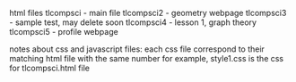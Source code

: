 html files
tlcompsci - main file
tlcompsci2 - geometry webpage
tlcompsci3 - sample test, may delete soon
tlcompsci4 - lesson 1, graph theory
tlcompsci5 - profile webpage

notes about css and javascript files:
each css file correspond to their matching html file with the same number
for example, style1.css is the css for tlcompsci.html file
